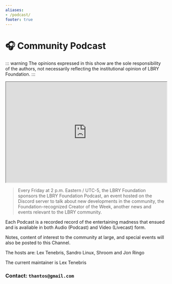 ```yaml
---
aliases:
- /podcast/
footer: true
---
```


# 🎧 Community Podcast

::: warning
The opinions expressed in this show are the sole responsibility of the authors, not necessarily reflecting the institutional opinion of LBRY Foundation.
:::

<iframe id="odysee-iframe" width="100%" height="315" src="https://www.lbrylytics.com/tools/latest_video_embed/latest.php?channel_claim_id=fe4cfc71a4748003dd3868d51cd68db38ca8457e&r=@LBRYFoundationPodcast:f" allowfullscreen></iframe>

> Every Friday at 2 p.m. Eastern / UTC-5, the LBRY Foundation sponsors the LBRY Foundation Podcast, an event hosted on the Discord server to talk about new developments in the community, the Foundation-recognized Creator of the Week, another news and events relevant to the LBRY community.

Each Podcast is a recorded record of the entertaining madness that ensued and is avaliable in both Audio (Podcast) and Video (Livecast) form.

Notes, content of interest to the community at large, and special events will also be posted to this Channel.

The hosts are:
Lex Tenebris, Sandro Linux, Shroom and Jon Ringo

The current maintainer is
Lex Tenebris

### Contact: `thantos@gmail.com`
